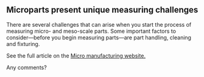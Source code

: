 ## Microparts present unique measuring challenges 

There are several challenges that can arise when you start the process of measuring micro- and meso-scale parts. Some important factors to consider—before you begin measuring parts—are part handling, cleaning and fixturing.
<!--break-->
See the full article on the [Micro manufacturing website.](http://www.micromanufacturing.com/showthread.php?p=703)  

Any comments?